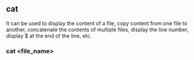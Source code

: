 ## cat

It can be used to display the content of a file, copy content from one file to another, concatenate the contents of multiple files, display the line number, display $ at the end of the line, etc.

### cat <file_name>

